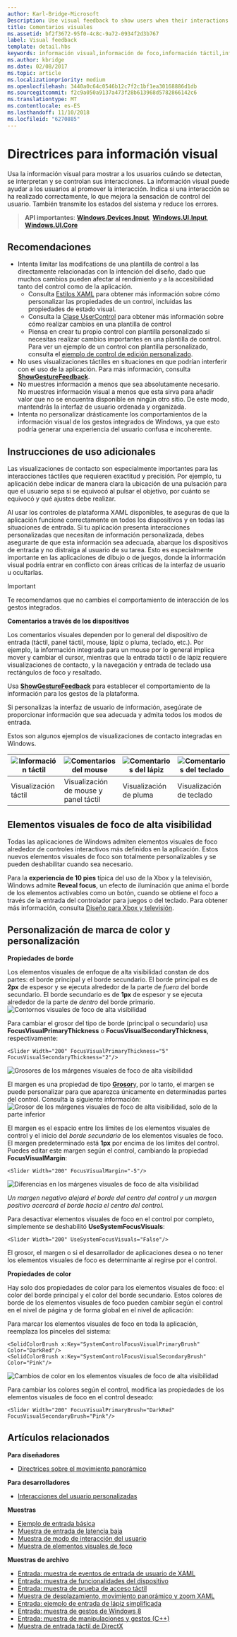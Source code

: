 ```yaml
---
author: Karl-Bridge-Microsoft
Description: Use visual feedback to show users when their interactions with a UWP app are detected, interpreted, and handled.
title: Comentarios visuales
ms.assetid: bf2f3672-95f0-4c8c-9a72-0934f2d3b767
label: Visual feedback
template: detail.hbs
keywords: información visual,información de foco,información táctil,información de función táctil,visualización de contacto,entrada,interacción
ms.author: kbridge
ms.date: 02/08/2017
ms.topic: article
ms.localizationpriority: medium
ms.openlocfilehash: 3440a0c64c0546b12c7f2c1bf1ea30168886d1db
ms.sourcegitcommit: f2c9a050a9137a473f28b613968d5782866142c6
ms.translationtype: MT
ms.contentlocale: es-ES
ms.lasthandoff: 11/10/2018
ms.locfileid: "6270885"
---
```

# <a name="guidelines-for-visual-feedback"></a>Directrices para información visual

Usa la información visual para mostrar a los usuarios cuándo se detectan, se interpretan y se controlan sus interacciones. La información visual puede ayudar a los usuarios al promover la interacción. Indica si una interacción se ha realizado correctamente, lo que mejora la sensación de control del usuario. También transmite los estados del sistema y reduce los errores.

> **API importantes**: [**Windows.Devices.Input**](https://msdn.microsoft.com/library/windows/apps/br225648), [**Windows.UI.Input**](https://msdn.microsoft.com/library/windows/apps/br242084), [**Windows.UI.Core**](https://msdn.microsoft.com/library/windows/apps/br208383)

## <a name="recommendations"></a>Recomendaciones

- Intenta limitar las modifcations de una plantilla de control a las directamente relacionadas con la intención del diseño, dado que muchos cambios pueden afectar al rendimiento y a la accesibilidad tanto del control como de la aplicación. 
    - Consulta [Estilos XAML](https://docs.microsoft.com/windows/uwp/design/controls-and-patterns/xaml-styles) para obtener más información sobre cómo personalizar las propiedades de un control, incluidas las propiedades de estado visual.
    - Consulta la [Clase UserControl](https://docs.microsoft.com/uwp/api/windows.ui.xaml.controls.usercontrol) para obtener más información sobre cómo realizar cambios en una plantilla de control
    - Piensa en crear tu propio control con plantilla personalizado si necesitas realizar cambios importantes en una plantilla de control. Para ver un ejemplo de un control con plantilla personalizado, consulta el [ejemplo de control de edición personalizado](https://github.com/Microsoft/Windows-universal-samples/tree/master/Samples/CustomEditControl).
- No uses visualizaciones táctiles en situaciones en que podrían interferir con el uso de la aplicación. Para más información, consulta [**ShowGestureFeedback**](https://msdn.microsoft.com/library/windows/apps/br241969).
- No muestres información a menos que sea absolutamente necesario. No muestres información visual a menos que esta sirva para añadir valor que no se encuentra disponible en ningún otro sitio. De este modo, mantendrás la interfaz de usuario ordenada y organizada.
- Intenta no personalizar drásticamente los comportamientos de la información visual de los gestos integrados de Windows, ya que esto podría generar una experiencia del usuario confusa e incoherente.

## <a name="additional-usage-guidance"></a>Instrucciones de uso adicionales

Las visualizaciones de contacto son especialmente importantes para las interacciones táctiles que requieren exactitud y precisión. Por ejemplo, tu aplicación debe indicar de manera clara la ubicación de una pulsación para que el usuario sepa si se equivocó al pulsar el objetivo, por cuánto se equivocó y qué ajustes debe realizar.

Al usar los controles de plataforma XAML disponibles, te aseguras de que la aplicación funcione correctamente en todos los dispositivos y en todas las situaciones de entrada. Si tu aplicación presenta interacciones personalizadas que necesitan de información personalizada, debes asegurarte de que esta información sea adecuada, abarque los dispositivos de entrada y no distraiga al usuario de su tarea. Esto es especialmente importante en las aplicaciones de dibujo o de juegos, donde la información visual podría entrar en conflicto con áreas críticas de la interfaz de usuario u ocultarlas.

> [!Important]
> Te recomendamos que no cambies el comportamiento de interacción de los gestos integrados.

**Comentarios a través de los dispositivos**

Los comentarios visuales dependen por lo general del dispositivo de entrada (táctil, panel táctil, mouse, lápiz o pluma, teclado, etc.). Por ejemplo, la información integrada para un mouse por lo general implica mover y cambiar el cursor, mientras que la entrada táctil o de lápiz requiere visualizaciones de contacto, y la navegación y entrada de teclado usa rectángulos de foco y resaltado.

Usa [**ShowGestureFeedback**](https://msdn.microsoft.com/library/windows/apps/br241969) para establecer el comportamiento de la información para los gestos de la plataforma.

Si personalizas la interfaz de usuario de información, asegúrate de proporcionar información que sea adecuada y admita todos los modos de entrada.

Estos son algunos ejemplos de visualizaciones de contacto integradas en Windows.

| ![Información táctil](images/TouchFeedback.png) | ![Comentarios del mouse](images/MouseFeedback.png) | ![Comentarios del lápiz](images/PenFeedback.png) | ![Comentarios del teclado](images/KeyboardFeedback.png) |
| --- | --- | --- | --- |
| Visualización táctil | Visualización de mouse y panel táctil | Visualización de pluma | Visualización de teclado |

## <a name="high-visibility-focus-visuals"></a>Elementos visuales de foco de alta visibilidad

Todas las aplicaciones de Windows admiten elementos visuales de foco alrededor de controles interactivos más definidos en la aplicación. Estos nuevos elementos visuales de foco son totalmente personalizables y se pueden deshabilitar cuando sea necesario.

Para la **experiencia de 10 pies** típica del uso de la Xbox y la televisión, Windows admite **Reveal focus**, un efecto de iluminación que anima el borde de los elementos activables como un botón, cuando se obtiene el foco a través de la entrada del controlador para juegos o del teclado. Para obtener más información, consulta [Diseño para Xbox y televisión](https://docs.microsoft.com/windows/uwp/design/devices/designing-for-tv#reveal-focus).

## <a name="color-branding--customizing"></a>Personalización de marca de color y personalización

**Propiedades de borde**

Los elementos visuales de enfoque de alta visibilidad constan de dos partes: el borde principal y el borde secundario. El borde principal es de **2px** de espesor y se ejecuta alrededor de la parte de *fuera* del borde secundario. El borde secundario es de **1px** de espesor y se ejecuta alrededor de la parte de *dentro* del borde primario.
![Contornos visuales de foco de alta visibilidad](images/FocusRectRedlines.png)

Para cambiar el grosor del tipo de borde (principal o secundario) usa **FocusVisualPrimaryThickness** o **FocusVisualSecondaryThickness**, respectivamente:
```XAML
<Slider Width="200" FocusVisualPrimaryThickness="5" FocusVisualSecondaryThickness="2"/>
```
![Grosores de los márgenes visuales de foco de alta visibilidad](images/FocusMargin.png)

El margen es una propiedad de tipo [**Grosor**](https://msdn.microsoft.com/library/system.windows.thickness)y, por lo tanto, el margen se puede personalizar para que aparezca únicamente en determinadas partes del control. Consulta la siguiente información: ![Grosor de los márgenes visuales de foco de alta visibilidad, solo de la parte inferior](images/FocusThicknessSide.png)

El margen es el espacio entre los límites de los elementos visuales de control y el inicio del *borde secundario* de los elementos visuales de foco. El margen predeterminado está **1px** por encima de los límites del control. Puedes editar este margen según el control, cambiando la propiedad **FocusVisualMargin**:
```XAML
<Slider Width="200" FocusVisualMargin="-5"/>
```
![Diferencias en los márgenes visuales de foco de alta visibilidad](images/FocusPlusMinusMargin.png)

*Un margen negativo alejará el borde del centro del control y un margen positivo acercará el borde hacia el centro del control.*

Para desactivar elementos visuales de foco en el control por completo, simplemente se deshabilitó **UseSystemFocusVisuals**:
```XAML
<Slider Width="200" UseSystemFocusVisuals="False"/>
```

El grosor, el margen o si el desarrollador de aplicaciones desea o no tener los elementos visuales de foco es determinante al regirse por el control.

**Propiedades de color**

Hay solo dos propiedades de color para los elementos visuales de foco: el color del borde principal y el color del borde secundario. Estos colores de borde de los elementos visuales de foco pueden cambiar según el control en el nivel de página y de forma global en el nivel de aplicación:

Para marcar los elementos visuales de foco en toda la aplicación, reemplaza los pinceles del sistema:
```XAML
<SolidColorBrush x:Key="SystemControlFocusVisualPrimaryBrush" Color="DarkRed"/>
<SolidColorBrush x:Key="SystemControlFocusVisualSecondaryBrush" Color="Pink"/>
```
![Cambios de color en los elementos visuales de foco de alta visibilidad](images/FocusRectColorChanges.png)

Para cambiar los colores según el control, modifica las propiedades de los elementos visuales de foco en el control deseado:
```XAML
<Slider Width="200" FocusVisualPrimaryBrush="DarkRed" FocusVisualSecondaryBrush="Pink"/>
```

## <a name="related-articles"></a>Artículos relacionados

**Para diseñadores**
* [Directrices sobre el movimiento panorámico](guidelines-for-panning.md)

**Para desarrolladores**
* [Interacciones del usuario personalizadas](https://msdn.microsoft.com/library/windows/apps/mt185599)

**Muestras**
* [Ejemplo de entrada básica](https://go.microsoft.com/fwlink/p/?LinkID=620302)
* [Muestra de entrada de latencia baja](https://go.microsoft.com/fwlink/p/?LinkID=620304)
* [Muestra de modo de interacción del usuario](https://go.microsoft.com/fwlink/p/?LinkID=619894)
* [Muestra de elementos visuales de foco](https://go.microsoft.com/fwlink/p/?LinkID=619895)

**Muestras de archivo**
* [Entrada: muestra de eventos de entrada de usuario de XAML](https://go.microsoft.com/fwlink/p/?linkid=226855)
* [Entrada: muestra de funcionalidades del dispositivo](https://go.microsoft.com/fwlink/p/?linkid=231530)
* [Entrada: muestra de prueba de acceso táctil](https://go.microsoft.com/fwlink/p/?linkid=231590)
* [Muestra de desplazamiento, movimiento panorámico y zoom XAML](https://go.microsoft.com/fwlink/p/?linkid=251717)
* [Entrada: ejemplo de entrada de lápiz simplificada](https://go.microsoft.com/fwlink/p/?linkid=246570)
* [Entrada: muestra de gestos de Windows 8](https://go.microsoft.com/fwlink/p/?LinkId=264995)
* [Entrada: muestra de manipulaciones y gestos (C++)](https://go.microsoft.com/fwlink/p/?linkid=231605)
* [Muestra de entrada táctil de DirectX](https://go.microsoft.com/fwlink/p/?LinkID=231627)
 

 
